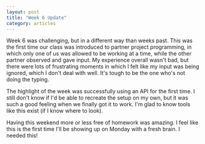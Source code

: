 ```yaml
---
layout: post
title: "Week 6 Update"
category: articles
---
```


Week 6 was challenging, but in a different way than weeks past. This was the first time our class was introduced to partner project programming, in which only one of us was allowed to be working at a time, while the other partner observed and gave input. My experience overall wasn't bad, but there were lots of frustrating moments in which I felt like my input was being ignored, which I don't deal with well. It's tough to be the one who's not doing the typing.

The highlight of the week was successfully using an API for the first time. I still don't know if I'd be able to recreate the setup on my own, but it was such a good feeling when we finally got it to work. I'm glad to know tools like this exist (if I know where to look).

Having this weekend more or less free of homework was amazing. I feel like this is the first time I'll be showing up on Monday with a fresh brain. I needed this!